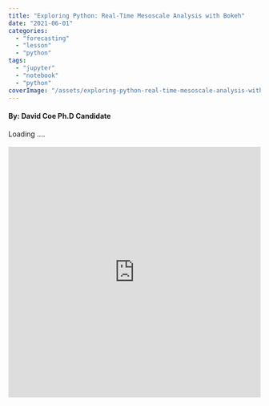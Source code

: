 ```yaml
---
title: "Exploring Python: Real-Time Mesoscale Analysis with Bokeh"
date: "2021-06-01"
categories: 
  - "forecasting"
  - "lesson"
  - "python"
tags: 
  - "jupyter"
  - "notebook"
  - "python"
coverImage: "/assets/exploring-python-real-time-mesoscale-analysis-with-bokeh/images/Capture.png"
---
```


#### By: David Coe Ph.D Candidate

<div class="gistLoad" data-id="38dd57b5a9957e73b12b567e2ecf0bc4" id="gist-38dd57b5a9957e73b12b567e2ecf0bc4">Loading ....</div><br />
<div class="video-container">
    <iframe src="https://storm.uml.edu/~metweb/blog_notebooks/RTMS_Bokeh.html" width="100%" height="500" allowfullscreen="" frameborder="0">
    </iframe>
</div>

<script src="https://raw.github.com/moski/gist-Blogger/master/public/gistLoader.js" type="text/javascript"></script>
